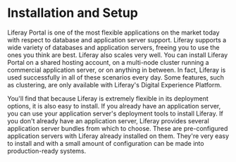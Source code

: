 #  Installation and Setup [](id=installation-and-setup)

Liferay Portal is one of the most flexible applications on the market today
with respect to database and application server support. Liferay supports a
wide variety of databases and application servers, freeing you to use the ones
you think are best. Liferay also scales very well. You can install Liferay
Portal on a shared hosting account, on a multi-node cluster running a
commercial application server, or on anything in between. In fact, Liferay is
used successfully in all of these scenarios every day. Some features, such as
clustering, are only available with Liferay's Digital Experience Platform.

You'll find that because Liferay is extremely flexible in its deployment
options, it is also easy to install. If you already have an application server,
you can use your application server's deployment tools to install Liferay. If
you don't already have an application server, Liferay provides several
application server bundles from which to choose. These are pre-configured
application servers with Liferay already installed on them. They're very easy
to install and with a small amount of configuration can be made into
production-ready systems.
